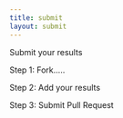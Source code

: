 ```yaml
---
title: submit
layout: submit
---
```


<div class="info3">
    <p class="info3"> Submit your results</p>
    <p class="info4">Step 1: Fork.....</p>
    <p class="info4">Step 2: Add your results </p>
    <p class="info4">Step 3: Submit Pull Request</p>
</div>
